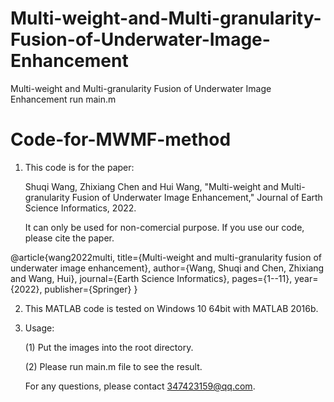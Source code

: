 # Multi-weight-and-Multi-granularity-Fusion-of-Underwater-Image-Enhancement
Multi-weight and Multi-granularity Fusion of Underwater Image Enhancement
run main.m
# Code-for-MWMF-method

1. This code is for the paper: 

   Shuqi Wang, Zhixiang Chen and Hui Wang, "Multi-weight and Multi-granularity Fusion of Underwater Image Enhancement," Journal 
   of Earth Science Informatics, 2022.
   
   It can only be used for non-comercial purpose. If you use our code, please cite the paper.
   
  @article{wang2022multi,
  title={Multi-weight and multi-granularity fusion of underwater image enhancement}, 
  author={Wang, Shuqi and Chen, Zhixiang and Wang, Hui}, 
  journal={Earth Science Informatics}, 
  pages={1--11}, 
  year={2022}, 
  publisher={Springer}
  }

2. This MATLAB code is tested on Windows 10 64bit with MATLAB 2016b. 

3. Usage:

   (1) Put the images into the root directory.


   (2) Please run main.m file to see the result.


   For any questions, please contact 347423159@qq.com.
